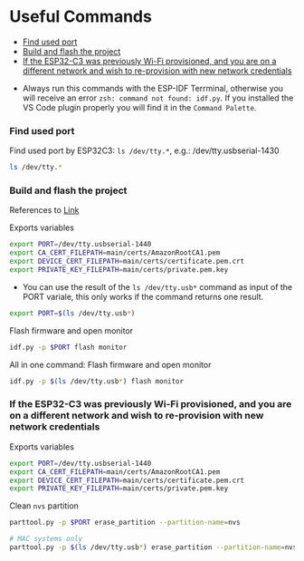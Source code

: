 # Useful Commands

- [Find used port](#find-used-port)
- [Build and flash the project](#build-and-flash-the-project)
- [If the ESP32-C3 was previously Wi-Fi provisioned, and you are on a different network and wish to re-provision with new network credentials](#if-the-esp32-c3-was-previously-wi-fi-provisioned-and-you-are-on-a-different-network-and-wish-to-re-provision-with-new-network-credentials)

* Always run this commands with the ESP-IDF Terrminal, otherwise you will receive an error `zsh: command not found: idf.py`. If you installed the VS Code plugin properly you will find it in the `Command Palette`.

### Find used port
Find used port by ESP32C3: `ls /dev/tty.*`, e.g.:  /dev/tty.usbserial-1430
```bash
ls /dev/tty.*
```

### Build and flash the project 
References to [Link](../GettingStartedGuide.md#3-build-and-flash-the-demo-project)

Exports variables
```bash
export PORT=/dev/tty.usbserial-1440
export CA_CERT_FILEPATH=main/certs/AmazonRootCA1.pem
export DEVICE_CERT_FILEPATH=main/certs/certificate.pem.crt
export PRIVATE_KEY_FILEPATH=main/certs/private.pem.key
```
* You can use the result of the `ls /dev/tty.usb*` command as input of the PORT variale, this only works if the command returns one result.
```bash
export PORT=$(ls /dev/tty.usb*)
```
Flash firmware and open monitor
```bash
idf.py -p $PORT flash monitor
```

All in one command: Flash firmware and open monitor
```bash
idf.py -p $(ls /dev/tty.usb*) flash monitor
```

### If the ESP32-C3 was previously Wi-Fi provisioned, and you are on a different network and wish to re-provision with new network credentials

Exports variables
```bash
export PORT=/dev/tty.usbserial-1440
export CA_CERT_FILEPATH=main/certs/AmazonRootCA1.pem
export DEVICE_CERT_FILEPATH=main/certs/certificate.pem.crt
export PRIVATE_KEY_FILEPATH=main/certs/private.pem.key
```
Clean `nvs` partition
```bash
parttool.py -p $PORT erase_partition --partition-name=nvs
```
```bash
# MAC systems only
parttool.py -p $(ls /dev/tty.usb*) erase_partition --partition-name=nvs
```